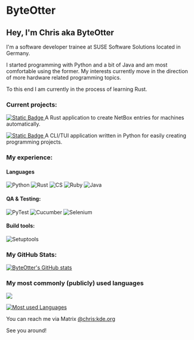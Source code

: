 # ByteOtter
## Hey, I'm Chris aka ByteOtter

I'm a software developer trainee at SUSE Software Solutions located in Germany.

I started programming with Python and a bit of Java and am most comfortable using the former.
My interests currently move in the direction of more hardware related programming topics.

To this end I am currently in the process of learning Rust.



### Current projects:

[![Static Badge](https://img.shields.io/badge/%20Nazara-Nazara?style=flat-square&logo=rust&logoColor=red&color=black)
](https://github.com/The-Nazara-Project/Nazara) A Rust application to create NetBox entries for machines automatically.

[![Static Badge](https://img.shields.io/badge/%20Nester-Nester?style=flat-square&logo=python&logoColor=red&color=black)
](https://github.com/ByteOtter/nester)  A CLI/TUI application written in Python for easily creating programming projects.

### My experience:

#### Languages

![Python](https://img.shields.io/badge/python--brightgreen?style=for-the-badge&logo=python&logoColor=brightgreen)
![Rust](https://img.shields.io/badge/rust--orange?style=for-the-badge&logo=rust&logoColor=orange)
![CS](https://img.shields.io/badge/c%23--green?style=for-the-badge&logo=csharp&logoColor=green)
![Ruby](https://img.shields.io/badge/ruby--red?style=for-the-badge&logo=ruby&logoColor=red)
![Java](https://img.shields.io/badge/java--yellow?style=for-the-badge&logo=java11&logoColor=yellow)


#### QA & Testing:

![PyTest](https://img.shields.io/badge/pytest--brightgreen?style=for-the-badge&logo=pytest&logoColor=brightgreen)
![Cucumber](https://img.shields.io/badge/cucumber--green?style=for-the-badge&logo=cucumber&logoColor=green)
![Selenium](https://img.shields.io/badge/selenium--white?style=for-the-badge&logo=selenium&logoColor=white)

#### Build tools:

![Setuptools](https://img.shields.io/badge/setuptools--yellow?style=for-the-badge&logo=pypi&logoColor=yellow)

### My GitHub Stats:

[![ByteOtter's GitHub stats](https://github-readme-stats.vercel.app/api?username=ByteOtter&&hide_border=true&count_private=true&hide_title=true&show_icons=true&theme=transparent)](https://github.com/anuraghazra/github-readme-stats)

### My most commonly (publicly) used languages

<img src="https://github-profile-summary-cards.vercel.app/api/cards/most-commit-language?username=ByteOtter&theme=transparent" />

[![Most used Languages](https://github-readme-stats.vercel.app/api/top-langs/?username=byteotter&hide_title=true&theme=transparent&hide_border=true&count_private=true&layout=compact&include_all_commits=true)](https://github.com/anuraghazra/github-readme-stats)

You can reach me via Matrix [@chris:kde.org](https://matrix.to/#/@chris:kde.org)

See you around!
